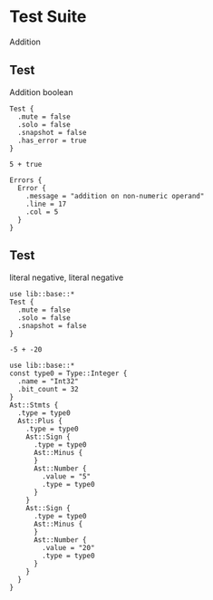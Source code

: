 # Test Suite
Addition

## Test
Addition boolean

```cent
Test {
  .mute = false
  .solo = false
  .snapshot = false
  .has_error = true
}
```

```akela
5 + true
```

```cent
Errors {
  Error {
    .message = "addition on non-numeric operand"
    .line = 17
    .col = 5
  }
}
```

## Test
literal negative, literal negative

```cent
use lib::base::*
Test {
  .mute = false
  .solo = false
  .snapshot = false
}
```

```akela
-5 + -20
```

```cent
use lib::base::*
const type0 = Type::Integer {
  .name = "Int32"
  .bit_count = 32
}
Ast::Stmts {
  .type = type0
  Ast::Plus {
    .type = type0
    Ast::Sign {
      .type = type0
      Ast::Minus {
      }
      Ast::Number {
        .value = "5"
        .type = type0
      }
    }
    Ast::Sign {
      .type = type0
      Ast::Minus {
      }
      Ast::Number {
        .value = "20"
        .type = type0
      }
    }
  }
}
```